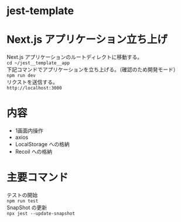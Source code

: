 # jest-template

# Next.js アプリケーション立ち上げ
Next.js アプリケーションのルートディレクトに移動する。<br>
```cd ~/jest__template__app```
<br>
下記コマンドでアプリケーションを立ち上げる。（確認のため開発モード）<br>
```npm run dev```
<br>
リクストを送信する。<br>
```http://localhost:3000```

# 内容
 - 1画面内操作
 - axios
 - LocalStorage への格納
 - Recoil への格納

# 主要コマンド
テストの開始<br>
```npm run test```
<br>
SnapShot の更新<br>
```npx jest --update-snapshot```
<br>



 